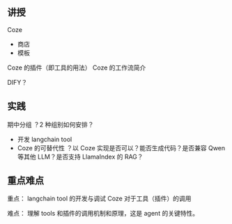讲授
-------
Coze
- 商店
- 模板

Coze 的插件（即工具的用法）
Coze 的工作流简介

DIFY？

实践
--------
期中分组
？2 种组别如何安排？

- 开发 langchain tool
- Coze 的可替代性
？以 Coze 实现是否可以？能否生成代码？是否兼容 Qwen 等其他 LLM？是否支持 LlamaIndex 的 RAG？



重点难点
-------
重点：
langchain tool 的开发与调试
Coze 对于工具（插件）的调用

难点：
理解 tools 和插件的调用机制和原理，这是 agent 的关键特性。
